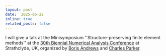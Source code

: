 ```yaml
---
layout: post
date:  2025-06-22
inline: true
related_posts: false
---
```


I will give a talk at the Minisymposium ''Structure-preserving finite element methods'' at the [30th Biennial Numerical Analysis Conference](https://numericalanalysisconference.org.uk) at Strathclyde, UK, organized by [Boris Andrews](https://borisandrews.github.io) and [Charles Parker](https://sites.google.com/view/charlieparker2).  